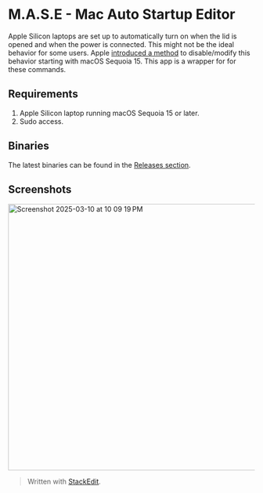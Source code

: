 # M.A.S.E - Mac Auto Startup Editor
Apple Silicon laptops are set up to automatically turn on when the lid is opened and when the power is connected. This might not be the ideal behavior for some users. Apple [introduced a method](https://support.apple.com/en-us/120622) to disable/modify this behavior starting with macOS Sequoia 15. This app is a wrapper for for these commands.

## Requirements
 1. Apple Silicon laptop running macOS Sequoia 15 or later.  
 2. Sudo access.

## Binaries
The latest binaries can be found in the [Releases section](https://github.com/darshanags/mac-auto-startup-editor/releases).

## Screenshots
<img width="544" alt="Screenshot 2025-03-10 at 10 09 19 PM" src="https://github.com/user-attachments/assets/3b5a983e-4e3f-4d31-93db-039c0d28d5d0" />

> Written with [StackEdit](https://stackedit.io/).
